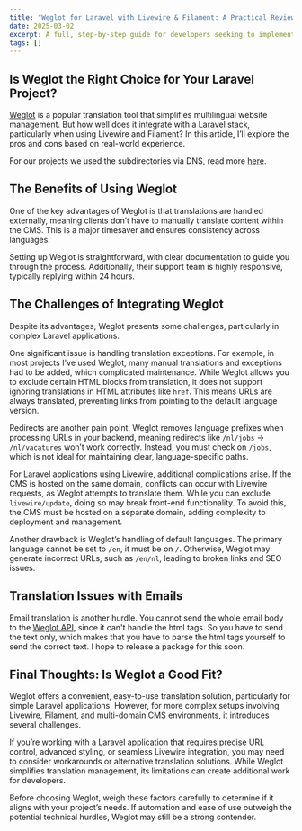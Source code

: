 ```yaml
---
title: "Weglot for Laravel with Livewire & Filament: A Practical Review"
date: 2025-03-02
excerpt: A full, step-by-step guide for developers seeking to implement a portfolio or blog publication with Astro.
tags: []
---
```


## Is Weglot the Right Choice for Your Laravel Project?

[Weglot](https://www.weglot.com/) is a popular translation tool that simplifies multilingual website management. But how well does it integrate with a Laravel stack, particularly when using Livewire and Filament? In this article, I’ll explore the pros and cons based on real-world experience.

For our projects we used the subdirectories via DNS, read more [here](https://www.weglot.com/guides/subdirectory-vs-subdomain).

## The Benefits of Using Weglot

One of the key advantages of Weglot is that translations are handled externally, meaning clients don’t have to manually translate content within the CMS. This is a major timesaver and ensures consistency across languages.

Setting up Weglot is straightforward, with clear documentation to guide you through the process. Additionally, their support team is highly responsive, typically replying within 24 hours.

## The Challenges of Integrating Weglot

Despite its advantages, Weglot presents some challenges, particularly in complex Laravel applications.

One significant issue is handling translation exceptions. For example, in most projects I've used Weglot, many manual translations and exceptions had to be added, which complicated maintenance. While Weglot allows you to exclude certain HTML blocks from translation, it does not support ignoring translations in HTML attributes like `href`. This means URLs are always translated, preventing links from pointing to the default language version.

Redirects are another pain point. Weglot removes language prefixes when processing URLs in your backend, meaning redirects like `/nl/jobs` → `/nl/vacatures` won’t work correctly. Instead, you must check on `/jobs`, which is not ideal for maintaining clear, language-specific paths.

For Laravel applications using Livewire, additional complications arise. If the CMS is hosted on the same domain, conflicts can occur with Livewire requests, as Weglot attempts to translate them. While you can exclude `livewire/update`, doing so may break front-end functionality. To avoid this, the CMS must be hosted on a separate domain, adding complexity to deployment and management.

Another drawback is Weglot’s handling of default languages. The primary language cannot be set to `/en`, it must be on `/`. Otherwise, Weglot may generate incorrect URLs, such as `/en/nl`, leading to broken links and SEO issues.

## Translation Issues with Emails

Email translation is another hurdle. You cannot send the whole email body to the [Weglot API](https://developers.weglot.com/api/reference), since it can't handle the html tags. So you have to send the text only, which makes that you have to parse the html tags yourself to send the correct text. I hope to release a package for this soon.

## Final Thoughts: Is Weglot a Good Fit?

Weglot offers a convenient, easy-to-use translation solution, particularly for simple Laravel applications. However, for more complex setups involving Livewire, Filament, and multi-domain CMS environments, it introduces several challenges.

If you’re working with a Laravel application that requires precise URL control, advanced styling, or seamless Livewire integration, you may need to consider workarounds or alternative translation solutions. While Weglot simplifies translation management, its limitations can create additional work for developers.

Before choosing Weglot, weigh these factors carefully to determine if it aligns with your project’s needs. If automation and ease of use outweigh the potential technical hurdles, Weglot may still be a strong contender.

